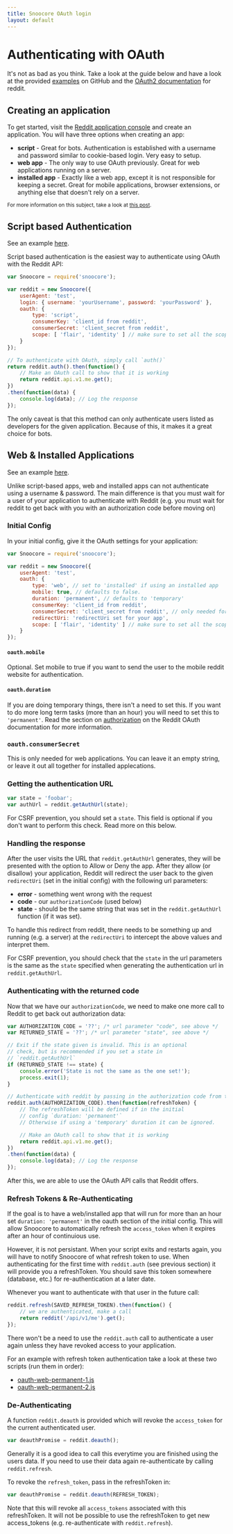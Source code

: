 ```yaml
---
title: Snoocore OAuth login
layout: default
---
```


# Authenticating with OAuth

It's not as bad as you think. Take a look at the guide below and have a look at the provided [examples](https://github.com/trevorsenior/snoocore-examples/tree/master) on GitHub and the [OAuth2 documentation](https://github.com/reddit/reddit/wiki/OAuth2#manually-revoking-a-token) for reddit.

## Creating an application

To get started, visit the [Reddit application console](https://ssl.reddit.com/prefs/apps) and create an application. You will have three options when creating an app:

- **script** - Great for bots. Authentication is established with a username and password similar to cookie-based login. Very easy to setup.
- **web app** - The only way to use OAuth previously. Great for web applications running on a server.
- **installed app** - Exactly like a web app, except it is not responsible for keeping a secret. Great for mobile applications, browser extensions, or anything else that doesn't rely on a server.

<sub>For more information on this subject, take a look at [this post](http://www.reddit.com/r/redditdev/comments/1xk8wf/oauth2_custom_schemes_and_other_goodies/).</sub>

## Script based Authentication

See an example [here](https://github.com/trevorsenior/snoocore-examples/blob/master/node/oauth-script.js).

Script based authentication is the easiest way to authenticate using OAuth with the Reddit API:

```javascript
var Snoocore = require('snoocore');

var reddit = new Snoocore({
	userAgent: 'test',
	login: { username: 'yourUsername', password: 'yourPassword' },
	oauth: { 
		type: 'script',
		consumerKey: 'client_id from reddit', 
		consumerSecret: 'client_secret from reddit',
		scope: [ 'flair', 'identity' ] // make sure to set all the scopes you need.
	}
});	 

// To authenticate with OAuth, simply call `auth()`
return reddit.auth().then(function() {
    // Make an OAuth call to show that it is working
    return reddit.api.v1.me.get();
})
.then(function(data) {
    console.log(data); // Log the response
});

```

The only caveat is that this method can only authenticate users listed as developers for the given application. Because of this, it makes it a great choice for bots.

## Web & Installed Applications

See an example [here](https://github.com/trevorsenior/snoocore-examples/blob/master/node/oauth-web.js).

Unlike script-based apps, web and installed apps can not authenticate using a username & password. The main difference is that you must wait for a user of your application to authenticate with Reddit (e.g. you must wait for reddit to get back with you with an authorization code before moving on)


### Initial Config

In your initial config, give it the OAuth settings for your application:

```javascript
var Snoocore = require('snoocore');

var reddit = new Snoocore({
	userAgent: 'test',
	oauth: { 
		type: 'web', // set to 'installed' if using an installed app
		mobile: true, // defaults to false.
		duration: 'permanent', // defaults to 'temporary'
		consumerKey: 'client_id from reddit', 
		consumerSecret: 'client_secret from reddit', // only needed for type: 'web'
		redirectUri: 'redirectUri set for your app',
		scope: [ 'flair', 'identity' ] // make sure to set all the scopes you need.
	}
});	 
```

#### `oauth.mobile` 

Optional. Set mobile to true if you want to send the user to the mobile reddit website for authentication.

#### `oauth.duration`

If you are doing temporary things, there isn't a need to set this. If you want to do more long term tasks (more than an hour) you will need to set this to `'permanent'`. Read the section on [authorization](https://github.com/reddit/reddit/wiki/OAuth2#authorization) on the Reddit OAuth documentation for more information.

### `oauth.consumerSecret`

This is only needed for web applications. You can leave it an empty string, or leave it out all together for installed applecations.

### Getting the authentication URL

```javascript
var state = 'foobar';
var authUrl = reddit.getAuthUrl(state);
```

For CSRF prevention, you should set a `state`. This field is optional if you don't want to perform this check. Read more on this below.

### Handling the response

After the user visits the URL that `reddit.getAuthUrl` generates, they will be presented with the option to Allow or Deny the app. After they allow (or disallow) your application, Reddit will redirect the user back to the given `redirectUri` (set in the initial config)  with the following url parameters:

 - **error** - something went wrong with the request
 - **code** - our `authorizationCode` (used below)
 - **state** - should be the same string that was  set in the `reddit.getAuthUrl` function (if it was set).

To handle this redirect from reddit, there needs to be something up and running (e.g. a server) at the `redirectUri` to intercept the above values and interpret them.

For CSRF prevention, you should check that the `state` in the url parameters is the same as the `state` specified when generating the authentication url in `reddit.getAuthUrl`.

### Authenticating with the returned code

Now that we have our `authorizationCode`, we need to make one more call to Reddit to get back out authorization data:

```javascript
var AUTHORIZATION_CODE = '??'; /* url parameter "code", see above */
var RETURNED_STATE = '??'; /* url parameter "state", see above */

// Exit if the state given is invalid. This is an optional
// check, but is recommended if you set a state in 
// `reddit.getAuthUrl`
if (RETURNED_STATE !== state) {
	console.error('State is not the same as the one set!');
    process.exit(1);																  
}

// Authenticate with reddit by passing in the authorization code from the response
reddit.auth(AUTHORIZATION_CODE).then(function(refreshToken) {
    // The refreshToken will be defined if in the initial
	// config `duration: 'permanent'`
	// Otherwise if using a 'temporary' duration it can be ignored.

    // Make an OAuth call to show that it is working
    return reddit.api.v1.me.get();
})
.then(function(data) {
    console.log(data); // Log the response
});
```

After this, we are able to use the OAuth API calls that Reddit offers.

### Refresh Tokens & Re-Authenticating

If the goal is to have a web/installed app that will run for more than an hour set `duration: 'permanent'` in the oauth section of the initial config. This will allow Snoocore to automatically refresh the `access_token` when it expires after an hour of continuious use.

However, it is not persistant. When your script exits and restarts again, you will have to notify Snoocore of what refresh token to use. When authenticating for the first time with `reddit.auth` (see previous section) it will provide you a refreshToken. You should save this token somewhere (database, etc.) for re-authentication at a later date.

Whenever you want to authenticate with that user in the future call:

```javascript
reddit.refresh(SAVED_REFRESH_TOKEN).then(function() {
    // we are authenticated, make a call
	return reddit('/api/v1/me').get();
});
```
There won't be a need to use the `reddit.auth` call to authenticate a user again unless they have revoked access to your application.

For an example with refresh token authentication take a look at these two scripts (run them in order):

 - [oauth-web-permanent-1.js](https://github.com/trevorsenior/snoocore-examples/blob/master/node/oauth-web-permanent-1.js)
 - [oauth-web-permanent-2.js](https://github.com/trevorsenior/snoocore-examples/blob/master/node/oauth-web-permanent-2.js)

### De-Authenticating

A function `reddit.deauth` is provided which will revoke the `access_token` for the current authenticated user.

```javascript
var deauthPromise = reddit.deauth();
```

Generally it is a good idea to call this everytime you are finished using the users data. If you need to use their data again re-authenticate by calling `reddit.refresh`.

To revoke the `refresh_token`, pass in the refreshToken in:

```javascript
var deauthPromise = reddit.deauth(REFRESH_TOKEN);
```

Note that this will revoke all `access_tokens` associated with this refreshToken. It will not be possible to use the refreshToken to get new access_tokens (e.g. re-authenticate with `reddit.refresh`).

